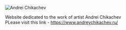 ![Andrei Chikachev](https://www.andreychikachev.ru/static/media/photo.cc3e55eef89a068f8fd8.jpg)


Website dedicated to the work of artist Andrei Chikachev<br>
PLease visit this link - https://www.andreychikachev.ru/